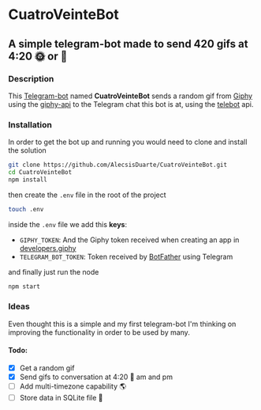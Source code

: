 # CuatroVeinteBot
## A simple telegram-bot made to send 420 gifs at 4:20 :sun_with_face: or :new_moon_with_face: 

### Description
This [Telegram-bot](https://core.telegram.org/bots) named **CuatroVeinteBot** sends a random gif from [Giphy]() using the [giphy-api](https://github.com/austinkelleher/giphy-api) to the Telegram chat this bot is at, using the [telebot](https://github.com/mullwar/telebot) api.

### Installation
In order to get the bot up and running you would need to clone and install the solution
```bash
git clone https://github.com/AlecsisDuarte/CuatroVeinteBot.git
cd CuatroVeinteBot
npm install
```
then create the `.env` file in the root of the project
```bash
touch .env
```
inside the `.env` file we add this **keys**:
- `GIPHY_TOKEN`: And the Giphy token received when creating an app in [developers.giphy](https://developers.giphy.com/)
- `TELEGRAM_BOT_TOKEN`: Token received by [BotFather](https://core.telegram.org/bots#6-botfather) using Telegram

and finally just run the node
```bash
npm start
```

### Ideas
Even thought this is a simple and my first telegram-bot I'm thinking on improving the functionality in order to be used by many.

#### Todo:
- [x] Get a random gif
- [x] Send gifs to conversation at 4:20 :herb: am and pm 
- [ ] Add multi-timezone capability :earth_americas:
- [ ] Store data in SQLite file :scroll:
